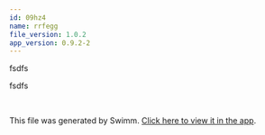 ```yaml
---
id: 09hz4
name: rrfegg
file_version: 1.0.2
app_version: 0.9.2-2
---
```





fsdfs






fsdfs

<br/>

This file was generated by Swimm. [Click here to view it in the app](http://localhost:5003/repos/Z2l0aHViJTNBJTNBdGVzdHMlM0ElM0FtYW96U3dpbW0=/docs/09hz4).